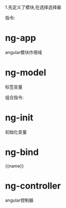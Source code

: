 1.先定义了模块,在选择选择器

指令:

# ng-app
angular模块作用域

# ng-model
标签变量



组合指令:

# ng-init
初始化变量

# ng-bind
{{name}}


# ng-controller
angular控制器
